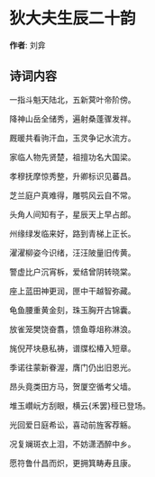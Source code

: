 # 狄大夫生辰二十韵

**作者**: 刘弇

## 诗词内容

一指斗魁天陆北，五新蓂叶帝阶傍。

降神山岳全储秀，遍射桑蓬骤发祥。

厩暖共看驹汗血，玉灵争记水流方。

家临人物先贤楚，祖擅功名大国梁。

孝穆抚摩惊秀整，升卿标识见蕃昌。

芝兰庭户真难得，雕鹗风云自不常。

头角人间知有子，星辰天上早占郎。

州缘绿发临来好，路到青梯上正长。

濯濯柳姿今识绪，汪汪陂量旧传黄。

警虚比户沉宵柝，爱结曾阴转晓棠。

座上蓝田神更润，匣中干越智弥藏。

龟鱼腰重黄金刻，珠玉胸开古锦囊。

放雀笼樊饶奋翥，馈鱼尊俎称淋浪。

旄倪芹块悬私祷，谱牒松椿入短章。

季诺往蒙新眷渥，膺门仍出旧恩光。

昂头竟类田方马，贺厦空循考父墙。

堆玉巑岏方刮眼，横云{禾罢}䅉已登场。

光回爱日庭希讼，喜动前旌客荐觞。

况复斓斑衣上泪，不妨潇洒醉中乡。

愿符鲁什昌而炽，更拥箕畴寿且康。

